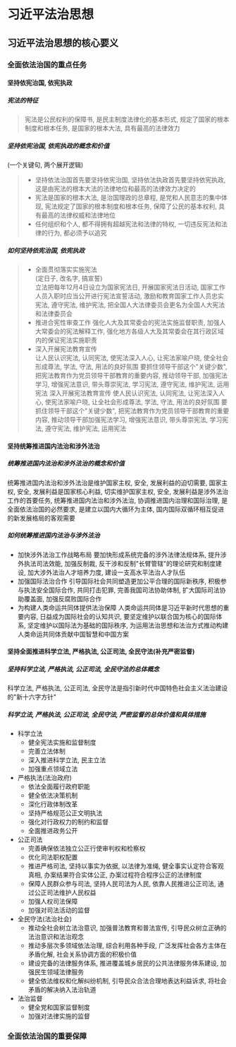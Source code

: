 # 习近平法治思想
## 习近平法治思想的核心要义
### 全面依法治国的重点任务
#### 坚持依宪治国, 依宪执政
##### 宪法的特征
> 宪法是公民权利的保障书, 是民主制度法律化的基本形式, 规定了国家的根本制度和根本任务, 是国家的根本大法, 具有最高的法律效力
##### 坚持依宪治国, 依宪执政的概念和价值
(一个关键句, 两个展开逻辑)    
> - 坚持依法治国首先要坚持依宪治国, 坚持依法执政首先要坚持依宪执政, 这是由宪法的根本大法的法律地位和最高的法律效力决定的
> - 宪法是国家的根本大法, 是治国理政的总章程, 是党和人民意志的集中体现, 宪法规定了国家的根本制度和根本任务, 保障了公民的基本权利, 具有最高的法律权威和法律地位
> - 任何组织和个人, 都不得拥有超越宪法和法律的特权, 一切违反宪法和法律的行为, 都必须予以追究
##### 如何坚持依宪治国, 依宪执政
> - 全面贯彻落实实施宪法     
(定日子, 改名字, 搞宣誓)     
立法把每年12月4日设立为国家宪法日, 开展国家宪法日活动, 国家工作人员入职时应当公开进行宪法宣誓活动, 激励和教育国家工作人员忠实宪法, 遵守宪法, 维护宪法, 把全国人大法律委员会更名为全国人大宪法和法律委员会
> - 推进合宪性审查工作
强化人大及其常委会的宪法实施监督职责, 加强人大常委会的宪法解释工作, 强化地方各级人大及其常委会在其行政区域内的保证宪法实施职责
> - 深入开展宪法教育宣传     
让人民认识宪法, 认同宪法, 使宪法深入人心, 让宪法家喻户晓, 使全社会形成尊法, 学法, 守法, 用法的良好氛围
要抓住领导干部这个"关键少数", 把宪法教育作为党员领导干部教育的重要内容, 推动领导干部, 加强宪法学习, 增强宪法意识, 带头尊崇宪法, 学习宪法, 遵守宪法, 维护宪法, 运用宪法
> 深入开展宪法教育宣传
使人民认识宪法, 认同宪法, 让宪法深入人心, 使宪法家喻户晓, 让全社会形成尊法, 学法, 守法, 用法的良好氛围
要抓住领导干部这个"关键少数", 把宪法教育作为党员领导干部教育的重要内容, 推动领导干部加强宪法学习, 增强宪法意识, 带头尊崇宪法, 学习宪法, 遵守宪法, 维护宪法, 运用宪法

#### 坚持统筹推进国内法治和涉外法治
##### 统筹推进国内法治和涉外法治的概念和价值
统筹推进国内法治和涉外法治是维护国家主权, 安全, 发展利益的迫切需要, 国家主权, 安全, 发展利益是国家核心利益, 切实维护国家主权, 安全, 发展利益是涉外法治工作的首要任务, 统筹推进国内法治和涉外法治, 协调推进国内治理和国际治理, 是全面依法治国的必然要求, 是建立以国内大循环为主体, 国内国际双循环相互促进的新发展格局的客观需要
##### 如何统筹推进国内法治与涉外法治
- 加快涉外法治工作战略布局
要加快形成系统完备的涉外法律法规体系, 提升涉外执法司法效能, 加强反制裁, 反干涉和反制"长臂管辖"的理论研究和制度建设, 加大涉外法治人才培养力度, 建设一支高水平法治人才队伍
- 加强国际法治合作
引导国际社会共同塑造更加公平合理的国际新秩序, 积极参与执法安全国际合作, 共同打击犯罪, 完善我国司法协助体制, 扩大国际司法协助覆盖面, 加强反腐败国际合作
- 为构建人类命运共同体提供法治保障
人类命运共同体是习近平新时代思想的重要内容, 日益成为国际社会的认知共识, 要坚定维护以联合国为核心的国际体系, 坚定维护以国际法为基础的国际秩序, 为运用法治思想和法治方式推动构建人类命运共同体贡献中国智慧和中国方案

#### 坚持全面推进科学立法, 严格执法, 公正司法, 全民守法(补充严密监督)
##### 坚持科学立法, 严格执法, 公正司法, 全民守法的总体概念
科学立法, 严格执法, 公正司法, 全民守法是指引新时代中国特色社会主义法治建设的"新十六字方针"
##### 科学立法, 严格执法, 公正司法, 全民守法, 严密监督的总体价值和具体措施
- 科学立法
  - 健全宪法实施和监督制度  
  - 完善立法体制  
  - 深入推进科学立法, 民主立法  
  - 加强重点领域立法
- 严格执法(法治政府)
  - 依法全面履行政府职能
  - 健全依法决策机制
  - 深化行政体制改革
  - 坚持严格规范公正文明执法
  - 强化对行政权力的制约和监督
  - 全面推进政务公开
- 公正司法
  - 完善确保依法独立公正行使审判权和检察权    
  - 优化司法职权配置    
  - 推进严格司法, 坚持以事实为依据, 以法律为准绳, 健全事实认定符合客观真相, 办案结果符合实体公正, 办案过程符合程序公正的法律制度
  - 保障人民群众参与司法, 坚持人民司法为人民, 依靠人民推进公正司法, 通过公正司法维护人民权益
  - 加强人权司法保障
  - 加强对司法活动的监督
- 全民守法(法治社会)
  - 推动全社会树立法治意识, 加强普法教育和普法宣传, 引导民众树立正确的法治意识和法治观念
  - 推动多层次多领域依法治理, 综合利用各种手段, 广泛发挥社会各方主体在矛盾化解, 社会关系协调方面的积极价值
  - 建设完备的法律服务体系, 推进覆盖城乡居民的公共法律服务体系建设, 加强民生领域法律服务
  - 健全依法维权和化解纠纷机制, 引导民众合法合理地表达利益诉求, 将社会矛盾的解决纳入法治轨道
- 法治监督
  - 健全党和国家监督制度    
  - 加强对法律实施的监督
 
### 全面依法治国的重要保障
